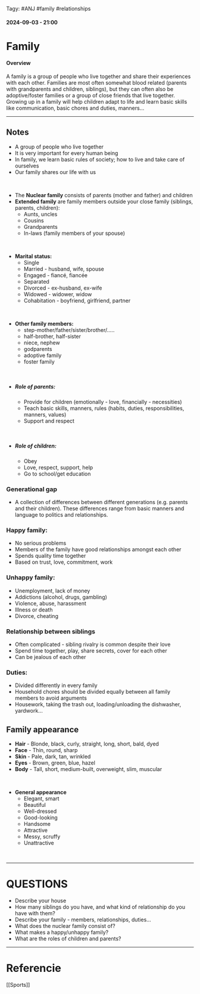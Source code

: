 Tagy: #ANJ #family #relationships
#### 2024-09-03 - 21:00

# Family

#### Overview
A family is a group of people who live together and share their experiences with each other. Families are most often somewhat blood related (parents with grandparents and children, siblings), but they can often also be adoptive/foster families or a group of close friends that live together. Growing up in a family will help children adapt to life and learn basic skills like communication, basic chores and duties, manners... 
****

## Notes

- A group of people who live together
- It is very important for every human being
- In family, we learn basic rules of society; how to live and take care of ourselves
- Our family shares our life with us
<br>


- The **Nuclear family** consists of parents (mother and father) and children
- **Extended family** are family members outside your close family (siblings, parents, children):
	- Aunts, uncles
	- Cousins
	- Grandparents
	- In-laws (family members of your spouse)
<br>

- **Marital status:**
	- Single 
	- Married   - husband, wife, spouse
	- Engaged  - fiancé, fiancée
	- Separated
	- Divorced - ex-husband, ex-wife
	- Widowed - widower, widow
	- Cohabitation - boyfriend, girlfriend, partner

<br>


- **Other family members:** 
	- step-mother/father/sister/brother/.....
	- half-brother, half-sister
	- niece, nephew
	- godparents
	- adoptive family
	- foster family

<br>

- ##### **Role of parents:**
	- Provide for children (emotionally - love, financially - necessities)
	- Teach basic skills, manners, rules (habits, duties, responsibilities, manners, values)
	- Support and respect

<br>

- ##### **Role of children:**
	- Obey
	- Love, respect, support, help
	- Go to school/get education


### Generational gap
- A collection of differences between different generations (e.g. parents and their children). These differences range from basic manners and language to politics and relationships.
### Happy family:
- No serious problems
- Members of the family have good relationships amongst each other
- Spends quality time together
- Based on trust, love, commitment, work

### Unhappy family:
- Unemployment, lack of money
- Addictions (alcohol, drugs, gambling)
- Violence, abuse, harassment
- Illness or death
- Divorce, cheating



### Relationship between siblings
- Often complicated - sibling rivalry is common despite their love
- Spend time together, play, share secrets, cover for each other
- Can be jealous of each other

### Duties:
- Divided differently in every family
- Household chores should be divided equally between all family members to avoid arguments
- Housework, taking the trash out, loading/unloading the dishwasher, yardwork...



## Family appearance

- **Hair** - Blonde, black, curly, straight, long, short, bald, dyed
- **Face** - Thin, round, sharp
- **Skin** - Pale, dark, tan, wrinkled
- **Eyes** - Brown, green, blue, hazel
- **Body** - Tall, short, medium-built, overweight, slim, muscular
 <br>

- **General appearance** 
	- Elegant, smart
	- Beautiful
	- Well-dressed
	- Good-looking
	- Handsome
	- Attractive
	- Messy, scruffy
	- Unattractive

<br>


** **
# QUESTIONS

- Describe your house
- How many siblings do you have, and what kind of relationship do you have with them?
- Describe your family - members, relationships, duties...
- What does the nuclear family consist of?
- What makes a happy/unhappy family?
- What are the roles of children and parents?


** **

# Referencie

[[Sports]]